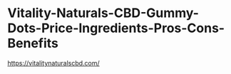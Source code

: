 # Vitality-Naturals-CBD-Gummy-Dots-Price-Ingredients-Pros-Cons-Benefits
https://vitalitynaturalscbd.com/
